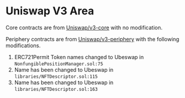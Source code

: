 # Uniswap V3 Area

Core contracts are from [Uniswap/v3-core](https://github.com/Uniswap/v3-core) with no modification.

Periphery contracts are from [Uniswap/v3-periphery](https://github.com/Uniswap/v3-core) with the following modifications.

1. ERC721Permit Token names changed to Ubeswap in `NonfungiblePositionManager.sol:75`
2. Name has been changed to Ubeswap in `libraries/NFTDescriptor.sol:115`
3. Name has been changed to Ubeswap in `libraries/NFTDescriptor.sol:163`
